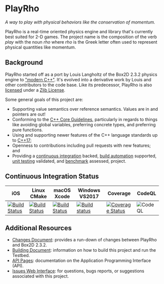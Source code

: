 # PlayRho

*A way to play with physical behaviors like the conservation of momentum.*

PlayRho is a real-time oriented physics engine and library that's currently best suited for
2-D games. The project name is the composition of the verb *play* with the noun *rho* where
*rho* is the Greek letter often used to represent physical quantities like momentum.

## Background

PlayRho started off as a port by Louis Langholtz of the Box2D 2.3.2 physics engine to ["modern C++"](https://msdn.microsoft.com/en-us/library/hh279654.aspx). It's evolved into a derivative work by Louis and other contributors to the code base. Like its predecessor, PlayRho is also [licensed](LICENSE.txt) under a [Zlib License](https://opensource.org/licenses/Zlib).

Some general goals of this project are:
- Supporting value semantics over reference semantics. Values are in and pointers are out!
- Conforming to the [C++ Core Guidelines](https://github.com/isocpp/CppCoreGuidelines/blob/master/CppCoreGuidelines.md),
  particularly in regards to things like avoiding global variables,
  preferring concrete types, and preferring pure functions.
- Using and supporting newer features of the C++ language standards up to [C++17](https://en.wikipedia.org/wiki/C%2B%2B17);
- Openness to contributions including pull requests with new features; and
- Providing a [continuous integration](https://en.wikipedia.org/wiki/Continuous_integration)
  backed, [build automation](https://en.wikipedia.org/wiki/Build_automation) supported,
  [unit testing](https://en.wikipedia.org/wiki/Unit_testing) validated, and [benchmark](https://en.wikipedia.org/wiki/Benchmark_(computing)) assessed, project.

## Continuous Integration Status

|iOS|Linux CMake|macOS Xcode|Windows VS2017|Coverage|CodeQL|
|---|-----------|-----------|--------------|--------|------|
|[![Build Status](https://travis-ci.org/louis-langholtz/PlayRho.svg?branch=iosfoo)](https://travis-ci.org/louis-langholtz/PlayRho)|[![Build Status](https://travis-ci.org/louis-langholtz/PlayRho.svg?branch=master)](https://travis-ci.org/louis-langholtz/PlayRho)|[![Build Status](https://travis-ci.org/louis-langholtz/PlayRho.svg?branch=macosxfoo)](https://travis-ci.org/louis-langholtz/PlayRho)|[![Build status](https://ci.appveyor.com/api/projects/status/buoix7kumafgsjtu/branch/master?svg=true)](https://ci.appveyor.com/project/louis-langholtz/playrho/branch/master)|[![Coverage Status](https://coveralls.io/repos/github/louis-langholtz/PlayRho/badge.svg?branch=master)](https://coveralls.io/github/louis-langholtz/PlayRho?branch=master)|![CodeQL](https://github.com/louis-langholtz/PlayRho/workflows/CodeQL/badge.svg)|

## Additional Resources

- [Changes Document](Changes.md):
  provides a run-down of changes between PlayRho and Box2D 2.3.2.
- [Building Document](INSTALL.md):
  information on how to build this project and run the Testbed.
- [API Pages](http://louis-langholtz.github.io/PlayRho/API/index.html): documentation on the Application Programming Interface (API).
- [Issues Web Interface](https://github.com/louis-langholtz/PlayRho/issues):
  for questions, bugs reports, or suggestions associated with this project.
